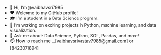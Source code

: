 - 👋 Hi, I’m @vaibhavsri7985
- ❤️ Welcome to my GitHub profile!
- 🎓 I’m a student in a Data Science program.
- 🔭 I’m working on exciting projects in Python, machine learning, and data visualization.
- 💬 Ask me about: Data Science, Python, SQL, Pandas, and more!
- 📫 How to reach me ...[vaibhavsrivastav7985@gmail.com] or [8423071894]


<!---
vaibhavsri7985/vaibhavsri7985 is a ✨ special ✨ repository because its `README.md` (this file) appears on your GitHub profile.
You can click the Preview link to take a look at your changes.
--->
